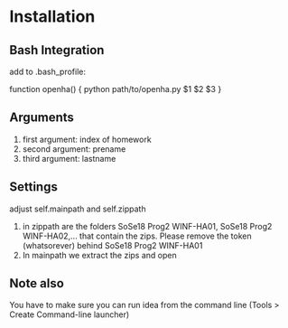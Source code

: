 # Installation
## Bash Integration
add to .bash_profile:

function openha() {
   python path/to/openha.py $1 $2 $3
}

## Arguments
1. first argument: index of homework
2. second argument: prename
3. third argument: lastname


## Settings
adjust  self.mainpath  and self.zippath

1. in zippath are the folders SoSe18 Prog2 WINF-HA01, SoSe18 Prog2 WINF-HA02,... that contain the zips. Please remove the token  (whatsorever) behind SoSe18 Prog2 WINF-HA01
2. In mainpath we extract the zips and open


## Note also
You have to make sure you can run idea from the command line (Tools > Create Command-line launcher)



